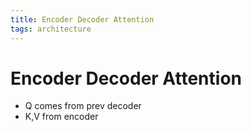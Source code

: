 ```yaml
---
title: Encoder Decoder Attention
tags: architecture 
---
```


# Encoder Decoder Attention
- Q comes from prev decoder
- K,V from encoder






